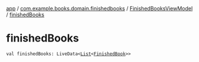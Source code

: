 [app](../../index.md) / [com.example.books.domain.finishedbooks](../index.md) / [FinishedBooksViewModel](index.md) / [finishedBooks](./finished-books.md)

# finishedBooks

`val finishedBooks: LiveData<`[`List`](https://kotlinlang.org/api/latest/jvm/stdlib/kotlin.collections/-list/index.html)`<`[`FinishedBook`](../../com.example.books.data.finished-books/-finished-book/index.md)`>>`
